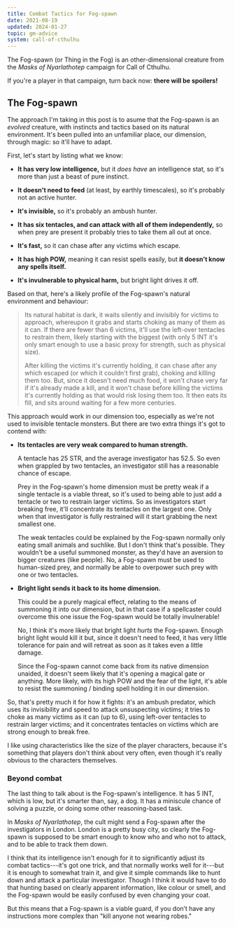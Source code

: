 ```yaml
---
title: Combat Tactics for Fog-spawn
date: 2021-08-19
updated: 2024-01-27
topic: gm-advice
system: call-of-cthulhu
---
```


The Fog-spawn (or Thing in the Fog) is an other-dimensional creature
from the *Masks of Nyarlathotep* campaign for Call of Cthulhu.

If you're a player in that campaign, turn back now: **there will be spoilers!**

## The Fog-spawn

The approach I'm taking in this post is to asume that the Fog-spawn is
an *evolved* creature, with instincts and tactics based on its natural
environment.  It's been pulled into an unfamiliar place, our
dimension, through magic: so it'll have to adapt.

First, let's start by listing what we know:

- **It has very low intelligence,** but it *does have* an intelligence
  stat, so it's more than just a beast of pure instinct.

- **It doesn't need to feed** (at least, by earthly timescales), so
  it's probably not an active hunter.

- **It's invisible,** so it's probably an ambush hunter.

- **It has six tentacles, and can attack with all of them
  independently,** so when prey are present it probably tries to take
  them all out at once.

- **It's fast,** so it can chase after any victims which escape.

- **It has high POW,** meaning it can resist spells easily, but **it
  doesn't know any spells itself.**

- **It's invulnerable to physical harm,** but bright light drives it off.

Based on that, here's a likely profile of the Fog-spawn's natural
environment and behaviour:

> Its natural habitat is dark, it waits silently and invisibly for
> victims to approach, whereupon it grabs and starts choking as many
> of them as it can.  If there are fewer than 6 victims, it'll use the
> left-over tentacles to restrain them, likely starting with the
> biggest (with only 5 INT it's only smart enough to use a basic proxy
> for strength, such as physical size).
>
> After killing the victims it's currently holding, it can chase after
> any which escaped (or which it couldn't first grab), choking and
> killing them too.  But, since it doesn't need much food, it won't
> chase very far if it's already made a kill, and it won't chase
> before killing the victims it's currently holding as that would risk
> losing them too.  It then eats its fill, and sits around waiting for
> a few more centuries.

This approach would work in our dimension too, especially as we're not
used to invisible tentacle monsters.  But there are two extra things
it's got to contend with:

- **Its tentacles are very weak compared to human strength.**

    A tentacle has 25 STR, and the average investigator has 52.5.  So
    even when grappled by two tentacles, an investigator still has a
    reasonable chance of escape.

    Prey in the Fog-spawn's home dimension must be pretty weak if a
    single tentacle is a viable threat, so it's used to being able to
    just add a tentacle or two to restrain larger victims.  So as
    investigators start breaking free, it'll concentrate its tentacles
    on the largest one.  Only when that investigator is fully
    restrained will it start grabbing the next smallest one.

    The weak tentacles could be explained by the Fog-spawn normally
    only eating small animals and suchlike.  But I don't think that's
    possible.  They wouldn't be a useful summoned monster, as they'd
    have an aversion to bigger creatures (like people).  No, a
    Fog-spawn must be used to human-sized prey, and normally be able
    to overpower such prey with one or two tentacles.

- **Bright light sends it back to its home dimension.**

    This could be a purely magical effect, relating to the means of
    summoning it into our dimension, but in that case if a spellcaster
    could overcome this one issue the Fog-spawn would be totally
    invulnerable!

    No, I think it's more likely that bright light *hurts* the
    Fog-spawn.  Enough bright light would kill it but, since it
    doesn't need to feed, it has very little tolerance for pain and
    will retreat as soon as it takes even a little damage.

    Since the Fog-spawn cannot come back from its native dimension
    unaided, it doesn't seem likely that it's opening a magical gate
    or anything.  More likely, with its high POW and the fear of the
    light, it's able to resist the summoning / binding spell holding
    it in our dimension.

So, that's pretty much it for how it fights: it's an ambush predator,
which uses its invisibility and speed to attack unsuspecting victims;
it tries to choke as many victims as it can (up to 6), using left-over
tentacles to restrain larger victims; and it concentrates tentacles on
victims which are strong enough to break free.

I like using characteristics like the size of the player characters,
because it's something that players don't think about very often, even
though it's really obvious to the characters themselves.

### Beyond combat

The last thing to talk about is the Fog-spawn's intelligence.  It has
5 INT, which is low, but it's smarter than, say, a dog.  It has a
miniscule chance of solving a puzzle, or doing some other
reasoning-based task.

In *Masks of Nyarlathotep*, the cult might send a Fog-spawn after the
investigators in London.  London is a pretty busy city, so clearly the
Fog-spawn is supposed to be smart enough to know who and who not to
attack, and to be able to track them down.

I think that its intelligence isn't enough for it to significantly
adjust its combat tactics---it's got one trick, and that normally
works well for it---but it is enough to somewhat train it, and give it
simple commands like to hunt down and attack a particular
investigator.  Though I think it would have to do that hunting based
on clearly apparent information, like colour or smell, and the
Fog-spawn would be easily confused by even changing your coat.

But this means that a Fog-spawn is a viable guard, if you don’t have
any instructions more complex than "kill anyone not wearing robes."
